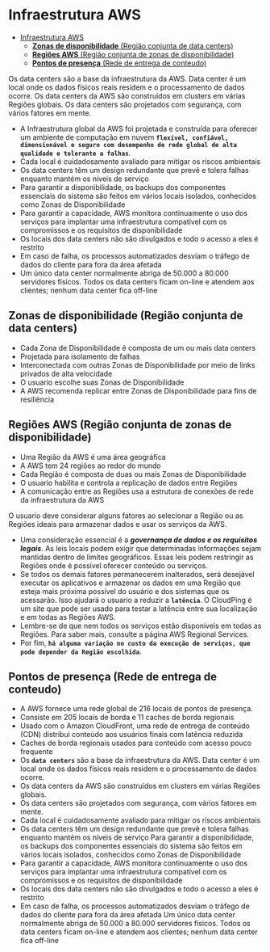 # Infraestrutura AWS

- [Infraestrutura AWS](#infraestrutura-aws)
  - [**Zonas de disponibilidade** (Região conjunta de data centers)](#zonas-de-disponibilidade-região-conjunta-de-data-centers)
  - [**Regiões AWS** (Região conjunta de zonas de disponibilidade)](#regiões-aws-região-conjunta-de-zonas-de-disponibilidade)
  - [**Pontos de presença** (Rede de entrega de conteudo)](#pontos-de-presença-rede-de-entrega-de-conteudo)

Os data centers são a base da infraestrutura da AWS. Data center é um local onde os dados físicos reais residem e o processamento de dados ocorre. Os data centers da AWS são construídos em clusters em várias Regiões globais.
Os data centers são projetados com segurança, com vários fatores em mente.

- A Infraestrutura global da AWS foi projetada e construída para oferecer um ambiente de computação em nuvem **`flexível, confiável, dimensionável e seguro com desempenho de rede global de alta qualidade e tolerante a falhas`**.
- Cada local é cuidadosamente avaliado para mitigar os riscos ambientais
- Os data centers têm um design redundante que prevê e tolera falhas enquanto mantém os níveis de serviço
- Para garantir a disponibilidade, os backups dos componentes essenciais do sistema são feitos em vários locais isolados, conhecidos como Zonas de Disponibilidade
- Para garantir a capacidade, AWS monitora continuamente o uso dos serviços para implantar uma infraestrutura compatível com os compromissos e os requisitos de disponibilidade
- Os locais dos data centers não são divulgados e todo o acesso a eles é restrito
- Em caso de falha, os processos automatizados desviam o tráfego de dados do cliente para fora da área afetada
- Um único data center normalmente abriga de 50.000 a 80.000 servidores físicos. Todos os data centers ficam on-line e atendem aos clientes; nenhum data center fica off-line

## **Zonas de disponibilidade** (Região conjunta de data centers)

- Cada Zona de Disponibilidade é composta de um ou mais data centers
- Projetada para isolamento de falhas
- Interconectada com outras Zonas de Disponibilidade por meio de links privados de alta velocidade
- O usuario escolhe suas Zonas de Disponibilidade
- A AWS recomenda replicar entre Zonas de Disponibilidade para fins de resiliência

## **Regiões AWS** (Região conjunta de zonas de disponibilidade)

- Uma Região da AWS é uma área geográfica
- A AWS tem 24 regiões ao redor do mundo
- Cada Região é composta de duas ou mais Zonas de Disponibilidade
- O usuario habilita e controla a replicação de dados entre Regiões
- A comunicação entre as Regiões usa a estrutura de conexões de rede da infraestrutura da AWS

O usuario deve considerar alguns fatores ao selecionar a Região ou as Regiões ideais para armazenar dados e usar os serviços da AWS.

- Uma consideração essencial é a **_governança de dados e os requisitos legais_**. As leis locais podem exigir que determinadas informações sejam mantidas dentro de limites geográficos. Essas leis podem restringir as Regiões onde é possível oferecer conteúdo ou serviços.
- Se todos os demais fatores permanecerem inalterados, será desejável executar os aplicativos e armazenar os dados em uma Região que esteja mais próxima possível do usuário e dos sistemas que os acessarão. Isso ajudará o usuario a reduzir a **`latência`**. O CloudPing é um site que pode ser usado para testar a latência entre sua localização e em todas as Regiões AWS.
- Lembre-se de que nem todos os serviços estão disponíveis em todas as Regiões. Para saber mais, consulte a página AWS Regional Services.
- Por fim, **`há alguma variação no custo da execução de serviços, que pode depender da Região escolhida`**.

## **Pontos de presença** (Rede de entrega de conteudo)

- A AWS fornece uma rede global de 216 locais de pontos de presença.
- Consiste em 205 locais de borda e 11 caches de borda regionais
- Usado com o Amazon CloudFront, uma rede de entrega de conteúdo (CDN) distribui conteúdo aos usuários finais com latência reduzida
- Caches de borda regionais usados para conteúdo com acesso pouco frequente
- Os **`data centers`** são a base da infraestrutura da AWS. Data center é um local onde os dados físicos reais residem e o processamento de dados ocorre.
- Os data centers da AWS são construídos em clusters em várias Regiões globais.
- Os data centers são projetados com segurança, com vários fatores em mente.
- Cada local é cuidadosamente avaliado para mitigar os riscos ambientais
- Os data centers têm um design redundante que prevê e tolera falhas enquanto mantém os níveis de serviço
  Para garantir a disponibilidade, os backups dos componentes essenciais do sistema são feitos em vários locais isolados, conhecidos como Zonas de Disponibilidade
- Para garantir a capacidade, AWS monitora continuamente o uso dos serviços para implantar uma infraestrutura compatível com os compromissos e os requisitos de disponibilidade
- Os locais dos data centers não são divulgados e todo o acesso a eles é restrito
- Em caso de falha, os processos automatizados desviam o tráfego de dados do cliente para fora da área afetada
  Um único data center normalmente abriga de 50.000 a 80.000 servidores físicos. Todos os data centers ficam on-line e atendem aos clientes; nenhum data center fica off-line
